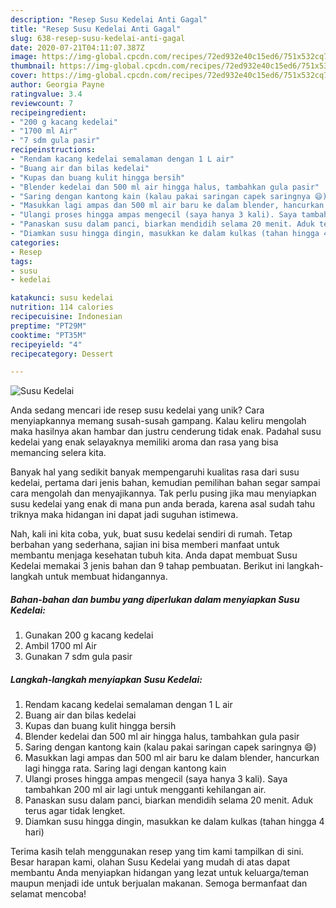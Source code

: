 ```yaml
---
description: "Resep Susu Kedelai Anti Gagal"
title: "Resep Susu Kedelai Anti Gagal"
slug: 638-resep-susu-kedelai-anti-gagal
date: 2020-07-21T04:11:07.387Z
image: https://img-global.cpcdn.com/recipes/72ed932e40c15ed6/751x532cq70/susu-kedelai-foto-resep-utama.jpg
thumbnail: https://img-global.cpcdn.com/recipes/72ed932e40c15ed6/751x532cq70/susu-kedelai-foto-resep-utama.jpg
cover: https://img-global.cpcdn.com/recipes/72ed932e40c15ed6/751x532cq70/susu-kedelai-foto-resep-utama.jpg
author: Georgia Payne
ratingvalue: 3.4
reviewcount: 7
recipeingredient:
- "200 g kacang kedelai"
- "1700 ml Air"
- "7 sdm gula pasir"
recipeinstructions:
- "Rendam kacang kedelai semalaman dengan 1 L air"
- "Buang air dan bilas kedelai"
- "Kupas dan buang kulit hingga bersih"
- "Blender kedelai dan 500 ml air hingga halus, tambahkan gula pasir"
- "Saring dengan kantong kain (kalau pakai saringan capek saringnya 😄)"
- "Masukkan lagi ampas dan 500 ml air baru ke dalam blender, hancurkan lagi hingga rata. Saring lagi dengan kantong kain"
- "Ulangi proses hingga ampas mengecil (saya hanya 3 kali). Saya tambahkan 200 ml air lagi untuk mengganti kehilangan air."
- "Panaskan susu dalam panci, biarkan mendidih selama 20 menit. Aduk terus agar tidak lengket."
- "Diamkan susu hingga dingin, masukkan ke dalam kulkas (tahan hingga 4 hari)"
categories:
- Resep
tags:
- susu
- kedelai

katakunci: susu kedelai 
nutrition: 114 calories
recipecuisine: Indonesian
preptime: "PT29M"
cooktime: "PT35M"
recipeyield: "4"
recipecategory: Dessert

---
```



![Susu Kedelai](https://img-global.cpcdn.com/recipes/72ed932e40c15ed6/751x532cq70/susu-kedelai-foto-resep-utama.jpg)

Anda sedang mencari ide resep susu kedelai yang unik? Cara menyiapkannya memang susah-susah gampang. Kalau keliru mengolah maka hasilnya akan hambar dan justru cenderung tidak enak. Padahal susu kedelai yang enak selayaknya memiliki aroma dan rasa yang bisa memancing selera kita.



Banyak hal yang sedikit banyak mempengaruhi kualitas rasa dari susu kedelai, pertama dari jenis bahan, kemudian pemilihan bahan segar sampai cara mengolah dan menyajikannya. Tak perlu pusing jika mau menyiapkan susu kedelai yang enak di mana pun anda berada, karena asal sudah tahu triknya maka hidangan ini dapat jadi suguhan istimewa.


Nah, kali ini kita coba, yuk, buat susu kedelai sendiri di rumah. Tetap berbahan yang sederhana, sajian ini bisa memberi manfaat untuk membantu menjaga kesehatan tubuh kita. Anda dapat membuat Susu Kedelai memakai 3 jenis bahan dan 9 tahap pembuatan. Berikut ini langkah-langkah untuk membuat hidangannya.

<!--inarticleads1-->

##### Bahan-bahan dan bumbu yang diperlukan dalam menyiapkan Susu Kedelai:

1. Gunakan 200 g kacang kedelai
1. Ambil 1700 ml Air
1. Gunakan 7 sdm gula pasir




<!--inarticleads2-->

##### Langkah-langkah menyiapkan Susu Kedelai:

1. Rendam kacang kedelai semalaman dengan 1 L air
1. Buang air dan bilas kedelai
1. Kupas dan buang kulit hingga bersih
1. Blender kedelai dan 500 ml air hingga halus, tambahkan gula pasir
1. Saring dengan kantong kain (kalau pakai saringan capek saringnya 😄)
1. Masukkan lagi ampas dan 500 ml air baru ke dalam blender, hancurkan lagi hingga rata. Saring lagi dengan kantong kain
1. Ulangi proses hingga ampas mengecil (saya hanya 3 kali). Saya tambahkan 200 ml air lagi untuk mengganti kehilangan air.
1. Panaskan susu dalam panci, biarkan mendidih selama 20 menit. Aduk terus agar tidak lengket.
1. Diamkan susu hingga dingin, masukkan ke dalam kulkas (tahan hingga 4 hari)




Terima kasih telah menggunakan resep yang tim kami tampilkan di sini. Besar harapan kami, olahan Susu Kedelai yang mudah di atas dapat membantu Anda menyiapkan hidangan yang lezat untuk keluarga/teman maupun menjadi ide untuk berjualan makanan. Semoga bermanfaat dan selamat mencoba!
